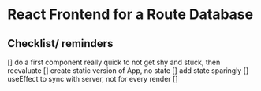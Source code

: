 # React Frontend for a Route Database

## Checklist/ reminders

[] do a first component really quick to not get shy and stuck, then reevaluate
[] create static version of App, no state
[] add state sparingly
[] useEffect to sync with server, not for every render
[] 